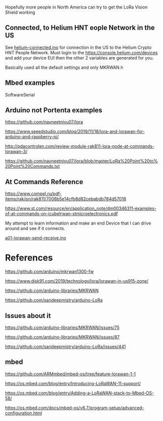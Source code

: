 Hopefully more people in North America can try to get the LoRa Vision Shield working


 ## Connected, to Helium HNT eople Network in the US
 
See [helium-connected.ino](helium-connected.ino) for connection in the US to the Helium Crypto HNT People Network. 
Must login to the https://console.helium.com/devices  and add your device EUI then the other 2 variables are generated for you.

Basically used all the default settings and only MKRWAN.h 


## Mbed examples

SoftwareSerial



## Arduino not Portenta examples

https://github.com/navneetnivu07/lora


https://www.seeedstudio.com/blog/2019/11/18/lora-and-lorawan-for-arduino-and-raspberry-pi/


http://pdacontrolen.com/review-module-rak811-lora-node-at-commands-lorawan-3/


https://github.com/navneetnivu07/lora/blob/master/LoRa%20Point%20to%20Point%20Commands.txt






## At Commands Reference

https://www.compel.ru/pdf-items/rak/pn/rak811/7008b5e14cfb8d82cebabdb784d57018

https://www.st.com/resource/en/application_note/dm00346311-examples-of-at-commands-on-icubelrwan-stmicroelectronics.pdf






My attempt to learn information and make an end Device that I can drive around and see if it connects.

[a01-lorawan-send-receive.ino](a01-lorawan-send-receive.ino)


# References

https://github.com/arduino/mkrwan1300-fw

https://www.disk91.com/2019/technology/lora/lorawan-in-us915-zone/


https://github.com/arduino-libraries/MKRWAN


https://github.com/sandeepmistry/arduino-LoRa




## Issues about it

https://github.com/arduino-libraries/MKRWAN/issues/75

https://github.com/arduino-libraries/MKRWAN/issues/87


https://github.com/sandeepmistry/arduino-LoRa/issues/441



## mbed



https://github.com/ARMmbed/mbed-os/tree/feature-lorawan-1-1

https://os.mbed.com/blog/entry/Introducing-LoRaWAN-11-support/


https://os.mbed.com/blog/entry/Adding-a-LoRaWAN-stack-to-Mbed-OS-58/

https://os.mbed.com/docs/mbed-os/v6.7/program-setup/advanced-configuration.html


